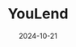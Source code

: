 ---  
layout: startup_page  
title: "YouLend"  
id: "youlend.com"  
permalink: "/youlendyoulend.com10212024/"  
website: "https://www.youlend.com/"  
funding_round: "Debt"  
funding_amount: ""  
investors: "Castlelake"  
about: "YouLend is a global embedded financing platform that provides flexible financing products to small and medium-sized businesses (SMBs) through partnerships with e-commerce and payments platforms. Its AI-driven credit risk assessment enables fast and affordable funding for SMBs, helping them access the capital they need to thrive. YouLend operates in multiple geographies across the UK, EU and US."  
markets: "Fintech, Financial Services"  
hq: "London, England, United Kingdom"  
founded_year: "2015"  
linkedin: "https://www.linkedin.com/company/youlend"  
twitter: "https://twitter.com/youlendeurope"  
instagram: ""  
facebook: "https://www.facebook.com/youlend"  
crunchbase: "https://www.crunchbase.com/organization/youlend"  
pitchbook: "https://pitchbook.com/profiles/company/180456-67"  

date_display: "21-Oct-2024"  
date: "2024-10-21"

# SEO Optimization  
meta_title: "YouLend - Debt"  
meta_description: "YouLend, YouLend is a global embedded financing platform that provides flexible financing products to small and medium-sized businesses (SMBs) through partners..."  
meta_keywords: "YouLend, Fintech, Financial Services, Debt funding"  
canonical_url: "https://startup.projectstartups.com/youlendyoulend.com10212024/"  
---